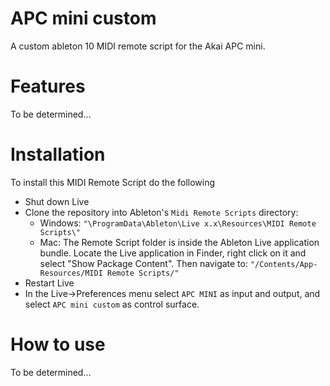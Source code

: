 # APC mini custom
 
A custom ableton 10 MIDI remote script for the Akai APC mini.

# Features

To be determined...

# Installation
To install this MIDI Remote Script do the following

* Shut down Live
* Clone the repository into Ableton's `Midi Remote Scripts` directory: 
    * Windows: `"\ProgramData\Ableton\Live x.x\Resources\MIDI Remote Scripts\"`
    * Mac: The Remote Script folder is inside the Ableton Live application bundle. Locate the Live application in Finder, right click on it and select "Show Package Content". 
        Then navigate to: `"/Contents/App-Resources/MIDI Remote Scripts/"`
* Restart Live
* In the Live->Preferences menu select `APC MINI` as input and output, and select `APC mini custom` as control surface.

# How to use

To be determined...
